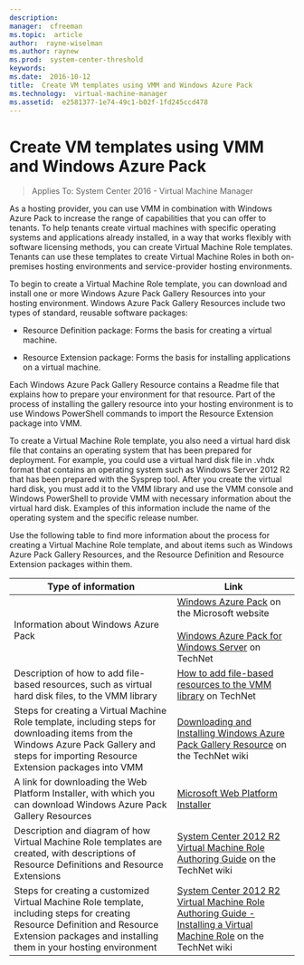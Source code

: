 ```yaml
---
description:  
manager:  cfreeman
ms.topic:  article
author:  rayne-wiselman
ms.author: raynew
ms.prod:  system-center-threshold
keywords:  
ms.date:  2016-10-12
title:  Create VM templates using VMM and Windows Azure Pack
ms.technology:  virtual-machine-manager
ms.assetid:  e2581377-1e74-49c1-b02f-1fd245ccd478
---
```


# Create VM templates using VMM and Windows Azure Pack

>Applies To: System Center 2016 - Virtual Machine Manager

As a hosting provider, you can use VMM in combination with Windows Azure Pack to increase the range of capabilities that you can offer to tenants. To help tenants create virtual machines with specific operating systems and applications already installed, in a way that works flexibly with software licensing methods, you can create Virtual Machine Role templates. Tenants can use these templates to create Virtual Machine Roles in both on-premises hosting environments and service-provider hosting environments.

To begin to create a Virtual Machine Role template, you can download and install one or more Windows Azure Pack Gallery Resources into your hosting environment. Windows Azure Pack Gallery Resources include two types of standard, reusable software packages:

-   Resource Definition package: Forms the basis for creating a virtual machine.

-   Resource Extension package: Forms the basis for installing applications on a virtual machine.

Each Windows Azure Pack Gallery Resource contains a Readme file that explains how to prepare your environment for that resource. Part of the process of installing the gallery resource into your hosting environment is to use Windows PowerShell commands to import the Resource Extension package into VMM.

To create a Virtual Machine Role template, you also need a virtual hard disk file that contains an operating system that has been prepared for deployment. For example, you could use a virtual hard disk file in .vhdx format that contains an operating system such as Windows Server 2012 R2 that has been prepared with the Sysprep tool. After you create the virtual hard disk, you must add it to the VMM library and use the VMM console and Windows PowerShell to provide VMM with necessary information about the virtual hard disk. Examples of this information include the name of the operating system and the specific release number.

Use the following table to find more information about the process for creating a Virtual Machine Role template, and about items such as Windows Azure Pack Gallery Resources, and the Resource Definition and Resource Extension packages within them.

|Type of information|Link|
|-----------------------|--------|
|Information about Windows Azure Pack|[Windows Azure Pack](http://www.microsoft.com/server-cloud/windows-azure-pack.aspx) on the Microsoft website<br /><br />[Windows Azure Pack for Windows Server](http://technet.microsoft.com/library/dn296435.aspx) on TechNet|
|Description of how to add file-based resources, such as virtual hard disk files, to the VMM library|[How to add file-based resources to the VMM library](How-to-add-file-based-resources-to-the-VMM-library.md) on TechNet|
|Steps for creating a Virtual Machine Role template, including steps for downloading items from the Windows Azure Pack Gallery and steps for importing Resource Extension packages into VMM|[Downloading and Installing Windows Azure Pack Gallery Resource](http://social.technet.microsoft.com/wiki/contents/articles/20194.downloading-and-installing-windows-azure-pack-gallery-resource.aspx) on the TechNet wiki|
|A link for downloading the Web Platform Installer, with which you can download Windows Azure Pack Gallery Resources|[Microsoft Web Platform Installer](http://www.microsoft.com/web/downloads/platform.aspx)|
|Description and diagram of how Virtual Machine Role templates are created, with descriptions of Resource Definitions and Resource Extensions|[System Center 2012 R2 Virtual Machine Role Authoring Guide](http://social.technet.microsoft.com/wiki/contents/articles/18272.system-center-2012-r2-virtual-machine-role-authoring-guide.aspx) on the TechNet wiki|
|Steps for creating a customized Virtual Machine Role template, including steps for creating Resource Definition and Resource Extension packages and installing them in your hosting environment|[System Center 2012 R2 Virtual Machine Role Authoring Guide - Installing a Virtual Machine Role](http://social.technet.microsoft.com/wiki/contents/articles/18278.system-center-2012-r2-virtual-machine-role-authoring-guide-installing-a-virtual-machine-role.aspx) on the TechNet wiki|
